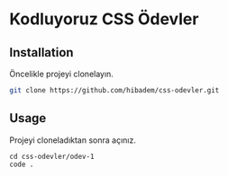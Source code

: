 # Kodluyoruz CSS Ödevler
## Installation

Öncelikle projeyi clonelayın.
```bash
git clone https://github.com/hibadem/css-odevler.git
```

## Usage

Projeyi cloneladıktan sonra açınız.

```linux
cd css-odevler/odev-1
code .
```
